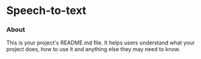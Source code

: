 Speech-to-text
==============

### About

This is your project's README.md file. It helps users understand what your
project does, how to use it and anything else they may need to know.